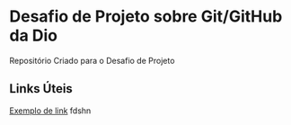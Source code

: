 # Desafio de Projeto sobre Git/GitHub da Dio
Repositório Criado para o Desafio de Projeto


## Links Úteis
[Exemplo de link]()
fdshn